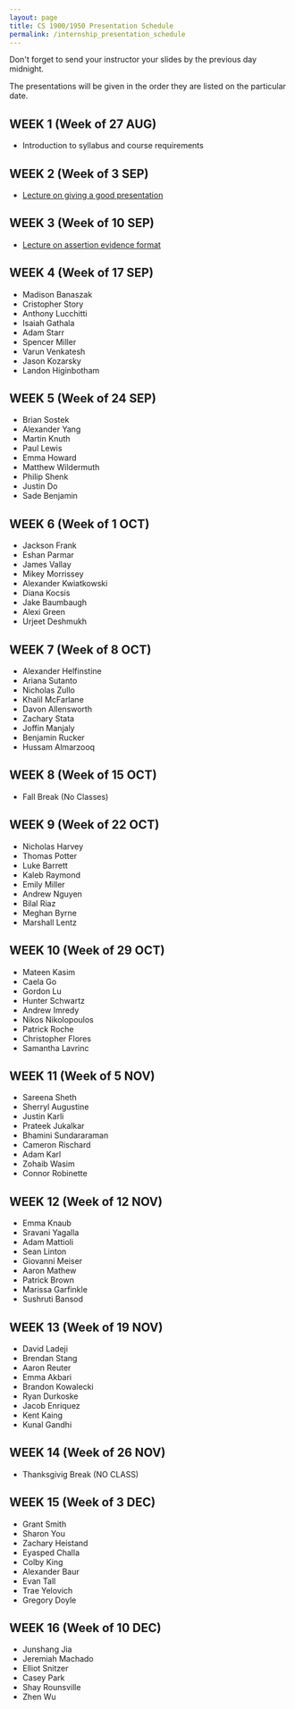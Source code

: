 ```yaml
---
layout: page
title: CS 1900/1950 Presentation Schedule
permalink: /internship_presentation_schedule
---
```


Don't forget to send your instructor your slides by the previous day midnight.

The presentations will be given in the order they are listed on the particular date.

## WEEK 1 (Week of 27 AUG)

* Introduction to syllabus and course requirements
  
## WEEK 2 (Week of 3 SEP)

* [Lecture on giving a good presentation]()

## WEEK 3 (Week of 10 SEP)
  
* [Lecture on assertion evidence format]()

## WEEK 4 (Week of 17 SEP)

* Madison Banaszak
* Cristopher Story
* Anthony Lucchitti
* Isaiah Gathala
* Adam Starr
* Spencer Miller
* Varun Venkatesh
* Jason Kozarsky
* Landon Higinbotham

## WEEK 5 (Week of 24 SEP)

* Brian Sostek
* Alexander Yang
* Martin Knuth
* Paul Lewis
* Emma Howard
* Matthew Wildermuth
* Philip Shenk
* Justin Do
* Sade Benjamin

## WEEK 6 (Week of 1 OCT)

* Jackson Frank
* Eshan Parmar
* James Vallay
* Mikey Morrissey
* Alexander Kwiatkowski
* Diana Kocsis
* Jake Baumbaugh
* Alexi Green
* Urjeet Deshmukh

## WEEK 7 (Week of 8 OCT)

* Alexander Helfinstine
* Ariana Sutanto
* Nicholas Zullo
* Khalil McFarlane
* Davon Allensworth
* Zachary Stata
* Joffin Manjaly
* Benjamin Rucker
* Hussam Almarzooq

## WEEK 8 (Week of 15 OCT)

* Fall Break (No Classes)

## WEEK 9 (Week of 22 OCT)

* Nicholas Harvey
* Thomas Potter
* Luke Barrett
* Kaleb Raymond
* Emily Miller
* Andrew Nguyen
* Bilal Riaz
* Meghan Byrne
* Marshall Lentz

## WEEK 10 (Week of 29 OCT)

* Mateen Kasim
* Caela Go
* Gordon Lu
* Hunter Schwartz
* Andrew Imredy
* Nikos Nikolopoulos
* Patrick Roche
* Christopher Flores
* Samantha Lavrinc

## WEEK 11 (Week of 5 NOV)

* Sareena Sheth
* Sherryl Augustine
* Justin Karli
* Prateek Jukalkar
* Bhamini Sundararaman
* Cameron Rischard
* Adam Karl
* Zohaib Wasim
* Connor Robinette

## WEEK 12 (Week of 12 NOV)

* Emma Knaub
* Sravani Yagalla
* Adam Mattioli
* Sean Linton
* Giovanni Meiser
* Aaron Mathew
* Patrick Brown
* Marissa Garfinkle
* Sushruti Bansod

## WEEK 13 (Week of 19 NOV)

* David Ladeji
* Brendan Stang
* Aaron Reuter
* Emma Akbari
* Brandon Kowalecki
* Ryan Durkoske
* Jacob Enriquez
* Kent Kaing
* Kunal Gandhi

## WEEK 14 (Week of 26 NOV)

* Thanksgivig Break (NO CLASS)

## WEEK 15 (Week of 3 DEC)

* Grant Smith
* Sharon You
* Zachary Heistand
* Eyasped Challa
* Colby King
* Alexander Baur
* Evan Tall
* Trae Yelovich
* Gregory Doyle

## WEEK 16 (Week of 10 DEC)

* Junshang Jia
* Jeremiah Machado
* Elliot Snitzer
* Casey Park
* Shay Rounsville
* Zhen Wu
